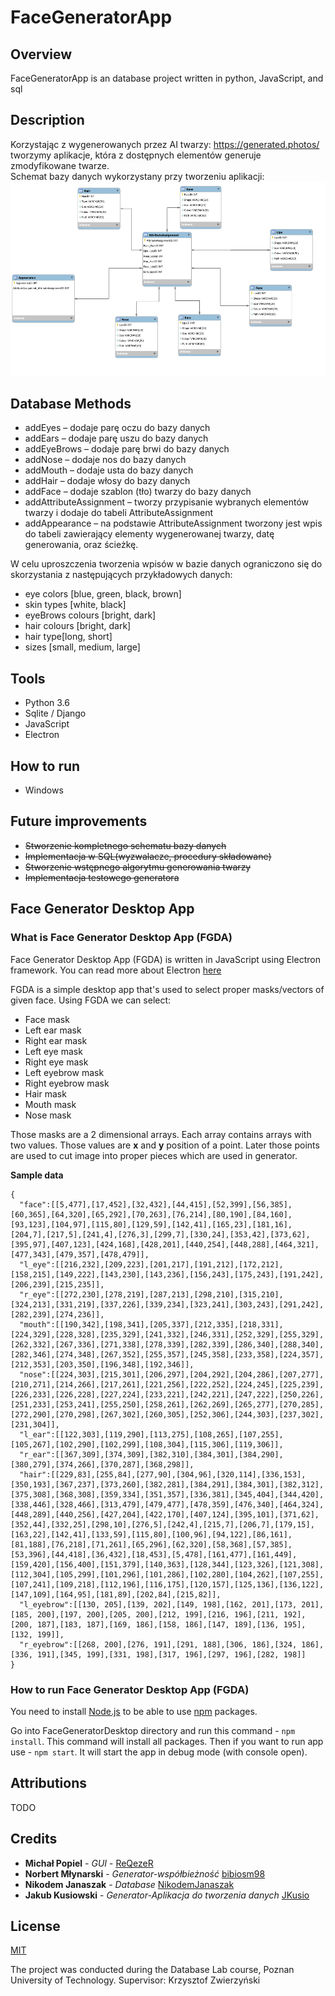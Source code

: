 # FaceGeneratorApp
## Overview
FaceGeneratorApp is an database project written in python, JavaScript, and sql
## Description
Korzystając z wygenerowanych przez AI twarzy: https://generated.photos/ tworzymy aplikacje, która z dostępnych elementów generuje zmodyfikowane twarze.    
Schemat bazy danych wykorzystany przy tworzeniu aplikacji:
![DatabaseDiagram](DatabaseBackend/DB_Diagram.png)

## Database Methods
* addEyes – dodaje parę oczu do bazy danych
* addEars – dodaje parę uszu do bazy danych
* addEyeBrows – dodaje parę brwi do bazy danych
* addNose – dodaje nos do bazy danych
* addMouth – dodaje usta do bazy danych
* addHair – dodaje włosy do bazy danych
* addFace – dodaje szablon (tło) twarzy do bazy danych
* addAttributeAssignment – tworzy przypisanie wybranych elementów twarzy i dodaje do tabeli AttributeAssignment
* addAppearance – na podstawie AttributeAssignment tworzony jest wpis do tabeli zawierający elementy wygenerowanej twarzy, datę generowania, oraz ścieżkę. 

W celu uproszczenia tworzenia wpisów w bazie danych ograniczono się do skorzystania z następujących przykładowych danych:
* eye colors [blue, green, black, brown]
* skin types [white, black]
* eyeBrows colours [bright, dark]
* hair colours [bright, dark]
* hair type[long, short]
* sizes [small, medium, large]

## Tools
* Python 3.6
* Sqlite / Django
* JavaScript
* Electron 

## How to run
* Windows
## Future improvements
* ~~Stworzenie kompletnego schematu bazy danych~~
* ~~Implementacja w SQL(wyzwalacze, procedury składowane)~~
* ~~Stworzenie wstępnego algorytmu generowania twarzy~~
* ~~Implementacja testowego generatora~~

## Face Generator Desktop App
### What is Face Generator Desktop App (FGDA)
Face Generator Desktop App (FGDA) is written in JavaScript using Electron framework. You can read more about Electron [here](https://www.electronjs.org/docs)

FGDA is a simple desktop app that's used to select proper masks/vectors of given face.
Using FGDA we can select:
* Face mask
* Left ear mask
* Right ear mask
* Left eye mask
* Right eye mask
* Left eyebrow mask
* Right eyebrow mask
* Hair mask
* Mouth mask
* Nose mask

Those masks are a 2 dimensional arrays. Each array contains arrays with two values. Those values are **x** and **y** position of a point.
Later those points are used to cut image into proper pieces which are used in generator.

**Sample data**
```
{
  "face":[[5,477],[17,452],[32,432],[44,415],[52,399],[56,385],[60,365],[64,320],[65,292],[70,263],[76,214],[80,190],[84,160],[93,123],[104,97],[115,80],[129,59],[142,41],[165,23],[181,16],[204,7],[217,5],[241,4],[276,3],[299,7],[330,24],[353,42],[373,62],[395,97],[407,123],[424,168],[428,201],[440,254],[448,288],[464,321],[477,343],[479,357],[478,479]],
  "l_eye":[[216,232],[209,223],[201,217],[191,212],[172,212],[158,215],[149,222],[143,230],[143,236],[156,243],[175,243],[191,242],[206,239],[215,235]],
  "r_eye":[[272,230],[278,219],[287,213],[298,210],[315,210],[324,213],[331,219],[337,226],[339,234],[323,241],[303,243],[291,242],[282,239],[274,236]],
  "mouth":[[190,342],[198,341],[205,337],[212,335],[218,331],[224,329],[228,328],[235,329],[241,332],[246,331],[252,329],[255,329],[262,332],[267,336],[271,338],[278,339],[282,339],[286,340],[288,340],[282,346],[274,348],[267,352],[255,357],[245,358],[233,358],[224,357],[212,353],[203,350],[196,348],[192,346]],
  "nose":[[224,303],[215,301],[206,297],[204,292],[204,286],[207,277],[210,271],[214,266],[217,261],[221,256],[222,252],[224,245],[225,239],[226,233],[226,228],[227,224],[233,221],[242,221],[247,222],[250,226],[251,233],[253,241],[255,250],[258,261],[262,269],[265,277],[270,285],[272,290],[270,298],[267,302],[260,305],[252,306],[244,303],[237,302],[231,304]],
  "l_ear":[[122,303],[119,290],[113,275],[108,265],[107,255],[105,267],[102,290],[102,299],[108,304],[115,306],[119,306]],
  "r_ear":[[367,309],[374,309],[382,310],[384,301],[384,290],[380,279],[374,266],[370,287],[368,298]],
  "hair":[[229,83],[255,84],[277,90],[304,96],[320,114],[336,153],[350,193],[367,237],[373,260],[382,281],[384,291],[384,301],[382,312],[375,308],[368,308],[359,334],[351,357],[336,381],[345,404],[344,420],[338,446],[328,466],[313,479],[479,477],[478,359],[476,340],[464,324],[448,289],[440,256],[427,204],[422,170],[407,124],[395,101],[371,62],[352,44],[332,25],[298,10],[276,5],[242,4],[215,7],[206,7],[179,15],[163,22],[142,41],[133,59],[115,80],[100,96],[94,122],[86,161],[81,188],[76,218],[71,261],[65,296],[62,320],[58,368],[57,385],[53,396],[44,418],[36,432],[18,453],[5,478],[161,477],[161,449],[159,420],[156,400],[151,379],[140,363],[128,344],[123,326],[121,308],[112,304],[105,299],[101,296],[101,286],[102,280],[104,262],[107,255],[107,241],[109,218],[112,196],[116,175],[120,157],[125,136],[136,122],[147,109],[164,95],[181,89],[202,84],[215,82]],
  "l_eyebrow":[[130, 205],[139, 202],[149, 198],[162, 201],[173, 201],[185, 200],[197, 200],[205, 200],[212, 199],[216, 196],[211, 192],[200, 187],[183, 187],[169, 186],[158, 186],[147, 189],[136, 195],[132, 199]],
  "r_eyebrow":[[268, 200],[276, 191],[291, 188],[306, 186],[324, 186],[336, 191],[345, 199],[331, 198],[317, 196],[297, 196],[282, 198]]
}
```

### How to run Face Generator Desktop App (FGDA)
You need to install [Node.js](https://nodejs.org/en/) to be able to use [npm](https://www.npmjs.com/) packages.

Go into FaceGeneratorDesktop directory and run this command - 
`npm install`.
This command will install all packages.
Then if you want to run app use - 
`npm start`.
It will start the app in debug mode (with console open).

## Attributions 
TODO
## Credits
* **Michał Popiel** - *GUI* - [ReQezeR](https://github.com/ReQezeR)
* **Norbert Młynarski** - *Generator-współbieżność* [bibiosm98](https://github.com/bibiosm98)
* **Nikodem Janaszak** - *Database* [NikodemJanaszak](https://github.com/NikodemJanaszak)
* **Jakub Kusiowski** - *Generator-Aplikacja do tworzenia danych* [JKusio](https://github.com/JKusio)


## License
[MIT](https://choosealicense.com/licenses/mit/)

The project was conducted during the Database Lab course, Poznan University of Technology.
Supervisor: Krzysztof Zwierzyński

